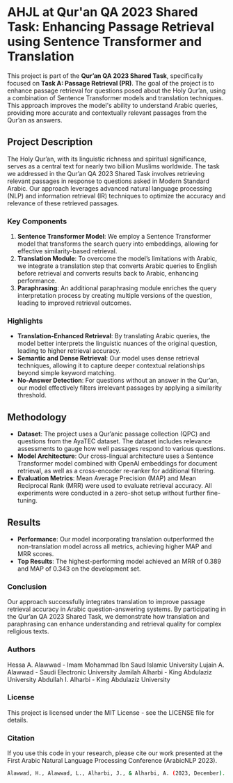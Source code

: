 # AHJL at Qur'an QA 2023 Shared Task: Enhancing Passage Retrieval using Sentence Transformer and Translation

This project is part of the **Qur’an QA 2023 Shared Task**, specifically focused on **Task A: Passage Retrieval (PR)**. The goal of the project is to enhance passage retrieval for questions posed about the Holy Qur’an, using a combination of Sentence Transformer models and translation techniques. This approach improves the model's ability to understand Arabic queries, providing more accurate and contextually relevant passages from the Qur’an as answers.

## Project Description

The Holy Qur’an, with its linguistic richness and spiritual significance, serves as a central text for nearly two billion Muslims worldwide. The task we addressed in the Qur’an QA 2023 Shared Task involves retrieving relevant passages in response to questions asked in Modern Standard Arabic. Our approach leverages advanced natural language processing (NLP) and information retrieval (IR) techniques to optimize the accuracy and relevance of these retrieved passages.

### Key Components

1. **Sentence Transformer Model**: We employ a Sentence Transformer model that transforms the search query into embeddings, allowing for effective similarity-based retrieval.
2. **Translation Module**: To overcome the model’s limitations with Arabic, we integrate a translation step that converts Arabic queries to English before retrieval and converts results back to Arabic, enhancing performance.
3. **Paraphrasing**: An additional paraphrasing module enriches the query interpretation process by creating multiple versions of the question, leading to improved retrieval outcomes.

### Highlights

- **Translation-Enhanced Retrieval**: By translating Arabic queries, the model better interprets the linguistic nuances of the original question, leading to higher retrieval accuracy.
- **Semantic and Dense Retrieval**: Our model uses dense retrieval techniques, allowing it to capture deeper contextual relationships beyond simple keyword matching.
- **No-Answer Detection**: For questions without an answer in the Qur’an, our model effectively filters irrelevant passages by applying a similarity threshold.

## Methodology

- **Dataset**: The project uses a Qur’anic passage collection (QPC) and questions from the AyaTEC dataset. The dataset includes relevance assessments to gauge how well passages respond to various questions.
- **Model Architecture**: Our cross-lingual architecture uses a Sentence Transformer model combined with OpenAI embeddings for document retrieval, as well as a cross-encoder re-ranker for additional filtering.
- **Evaluation Metrics**: Mean Average Precision (MAP) and Mean Reciprocal Rank (MRR) were used to evaluate retrieval accuracy. All experiments were conducted in a zero-shot setup without further fine-tuning.

## Results

- **Performance**: Our model incorporating translation outperformed the non-translation model across all metrics, achieving higher MAP and MRR scores.
- **Top Results**: The highest-performing model achieved an MRR of 0.389 and MAP of 0.343 on the development set.


### Conclusion
Our approach successfully integrates translation to improve passage retrieval accuracy in Arabic question-answering systems. By participating in the Qur’an QA 2023 Shared Task, we demonstrate how translation and paraphrasing can enhance understanding and retrieval quality for complex religious texts.

### Authors
Hessa A. Alawwad - Imam Mohammad Ibn Saud Islamic University
Lujain A. Alawwad - Saudi Electronic University
Jamilah Alharbi - King Abdulaziz University
Abdullah I. Alharbi - King Abdulaziz University

### License
This project is licensed under the MIT License - see the LICENSE file for details.

### Citation
If you use this code in your research, please cite our work presented at the First Arabic Natural Language Processing Conference (ArabicNLP 2023).

```bash
Alawwad, H., Alawwad, L., Alharbi, J., & Alharbi, A. (2023, December). AHJL at Qur’an QA 2023 Shared Task: Enhancing Passage Retrieval using Sentence Transformer and Translation. In Proceedings of ArabicNLP 2023 (pp. 702-707).‏



